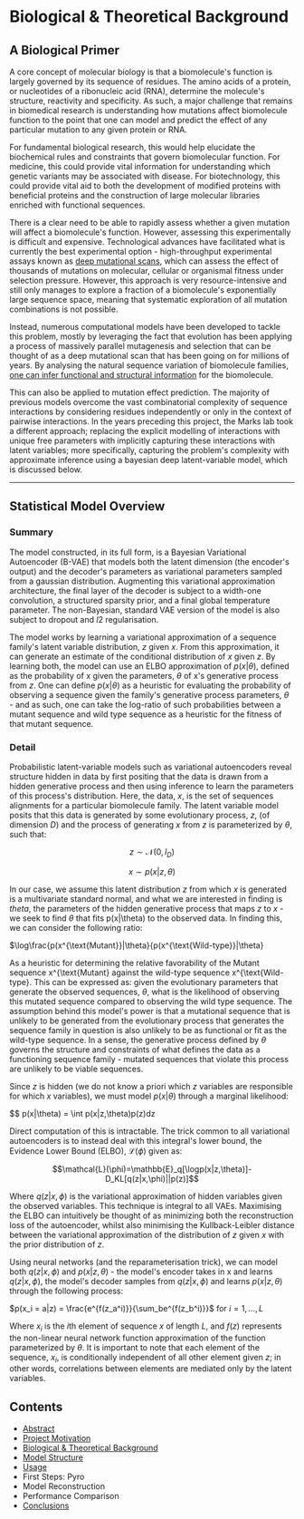# Biological & Theoretical Background

## A Biological Primer

A core concept of molecular biology is that a biomolecule's function is largely governed by its sequence of residues. The amino acids of a protein, or nucleotides of a ribonucleic acid (RNA), determine the molecule's structure, reactivity and specificity. As such, a major challenge that remains in biomedical research is understanding how mutations affect biomolecule function to the point that one can model and predict the effect of any particular mutation to any given protein or RNA.

For fundamental biological research, this would help elucidate the biochemical rules and constraints that govern biomolecular function. For medicine, this could provide vital information for understanding which genetic variants may be associated with disease. For biotechnology, this could provide vital aid to both the development of modified proteins with beneficial proteins and the construction of large molecular libraries enriched with functional sequences.

There is a clear need to be able to rapidly assess whether a given mutation will affect a biomolecule's function. However, assessing this experimentally is difficult and expensive. Technological advances have facilitated what is currently the best experimental option - high-throughput experimental assays known as [deep mutational scans](https://www.nature.com/articles/nmeth.3027), which can assess the effect of thousands of mutations on molecular, cellular or organismal fitness under selection pressure. However, this approach is very resource-intensive and still only manages to explore a fraction of a biomolecule's exponentially large sequence space, meaning that systematic exploration of all mutation combinations is not possible.

Instead, numerous computational models have been developed to tackle this problem, mostly by leveraging the fact that evolution has been applying a process of massively parallel mutagenesis and selection that can be thought of as a deep mutational scan that has been going on for millions of years. By analysing the natural sequence variation of biomolecule families, [one can infer functional and structural information](https://www.nature.com/articles/nbt.2419) for the biomolecule. 

This can also be applied to mutation effect prediction. The majority of previous models overcome the vast combinatorial complexity of sequence interactions by considering residues independently or only in the context of pairwise interactions. In the years preceding this project, the Marks lab took a different approach; replacing the explicit modelling of interactions with unique free parameters with implicitly capturing these interactions with latent variables; more specifically, capturing the problem's complexity with approximate inference using a bayesian deep latent-variable model, which is discussed below.

* * * 

## Statistical Model Overview

### Summary

The model constructed, in its full form, is a Bayesian Variational Autoencoder (B-VAE) that models both the latent dimension (the encoder's output) and the decoder's parameters as variational parameters sampled from a gaussian distribution. Augmenting this variational approximation architecture, the final layer of the decoder is subject to a width-one convolution, a structured sparsity prior, and a final global temperature parameter. The non-Bayesian, standard VAE version of the model is also subject to dropout and $l2$ regularisation.

The model works by learning a variational approximation of a sequence family's latent variable distribution, $z$ given $x$. From this approximation, it can generate an estimate of the conditional distribution of $x$ given $z$. By learning both, the model can use an ELBO approximation of $p(x|\theta)$, defined as the probability of x given the parameters, $\theta$ of x's generative process from $z$. One can define $p(x|\theta)$ as a heuristic for evaluating the probability of observing a sequence given the family's generative process parameters, $\theta$ - and as such, one can take the log-ratio of such probabilities between a mutant sequence and wild type sequence as a heuristic for the fitness of that mutant sequence.



### Detail

Probabilistic latent-variable models such as variational autoencoders reveal structure hidden in data by first positing that the data is drawn from a hidden generative process and then using inference to learn the parameters of this process's distribution. Here, the data, $x$, is the set of sequences alignments for a particular biomolecule family. The latent variable model posits that this data is generated by some evolutionary process, $z$, (of dimension $D$) and the process of generating $x$ from $z$ is parameterized by $\theta$, such that:

$$ z \sim \mathcal{N}(0,I_D) $$

$$ x \sim p(x|z,\theta) $$

In our case, we assume this latent distribution $z$ from which $x$ is generated is a multivariate standard normal, and what we are interested in finding is $theta$, the parameters of the hidden generative process that maps $z$ to $x$ - we seek to find $\theta$ that fits p(x|\theta) to the observed data. In finding this, we can consider the following ratio:

$\log\frac{p(x^{\text{Mutant}}|\theta}{p(x^{\text{Wild-type}}|\theta} 

As a heuristic for determining the relative favorability of the Mutant sequence x^{\text{Mutant} against the wild-type sequence x^{\text{Wild-type}. This can be expressed as: given the evolutionary parameters that generate the observed sequences, $\theta$, what is the likelihood of observing this mutated sequence compared to observing the wild type sequence. The assumption behind this model's power is that a mutational sequence that is unlikely to be generated from the evolutionary process that generates the sequence family in question is also unlikely to be as functional or fit as the wild-type sequence. In a sense, the generative process defined by $\theta$ governs the structure and constraints of what defines the data as a functioning sequence family - mutated sequences that violate this process are unlikely to be viable sequences.

Since $z$ is hidden (we do not know a priori which $z$ variables are responsible for which $x$ variables), we must model $p(x|\theta)$ through a marginal likelihood:

$$ p(x|\theta) = \int p(x|z,\theta)p(z)dz

Direct computation of this is intractable. The trick common to all variational autoencoders is to instead deal with this integral's lower bound, the Evidence Lower Bound (ELBO), $\mathcal{L}(\phi)$ given as:

$$\mathcal{L}(\phi)=\mathbb{E}_q[\logp(x|z,\theta)]-D_KL[q(z|x,\phi)||p(z)]$$

Where $q(z|x,\phi)$ is the variational approximation of hidden variables given the observed variables. This technique is integral to all VAEs. Maximising the ELBO can intuitively be thought of as minimizing both the reconstruction loss of the autoencoder, whilst also minimising the Kullback-Leibler distance between the variational approximation of the distribution of $z$ given $x$ with the prior distribution of $z$.

Using neural networks (and the reparameterisation trick), we can model both $q(z|x,\phi)$ and $p(x|z,\theta)$ - the model's encoder takes in x and learns $q(z|x,\phi)$, the model's decoder samples from $q(z|x,\phi)$ and learns $p(x|z,\theta)$ through the following process:

$p(x_i = a|z) = \frac{e^{f(z_a^i)}}{\sum_be^{f(z_b^i)}}$ for $i = 1, ..., L$

Where $x_i$ is the $i$th element of sequence $x$ of length $L$, and $f(z)$ represents the non-linear neural network function approximation of the function parameterized by $\theta$. It is important to note that each element of the sequence, $x_i$, is conditionally independent of all other element given $z$; in other words, correlations between elements are mediated only by the latent variables.























## Contents

- [Abstract](index.md)
- [Project Motivation](motivation.md)
- [Biological & Theoretical Background](background.md)
- [Model Structure](structure.md)
- [Usage](usage.md)
- First Steps: Pyro
- Model Reconstruction
- Performance Comparison
- [Conclusions](conclusions.md)